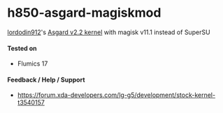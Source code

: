 # h850-asgard-magiskmod

[lordodin912](https://forum.xda-developers.com/member.php?u=5264701)'s [Asgard v2.2 kernel](https://forum.xda-developers.com/lg-g5/development/stock-kernel-t3540157) with magisk v11.1 instead of SuperSU

#### Tested on
* Flumics 17

#### Feedback / Help / Support
* https://forum.xda-developers.com/lg-g5/development/stock-kernel-t3540157

